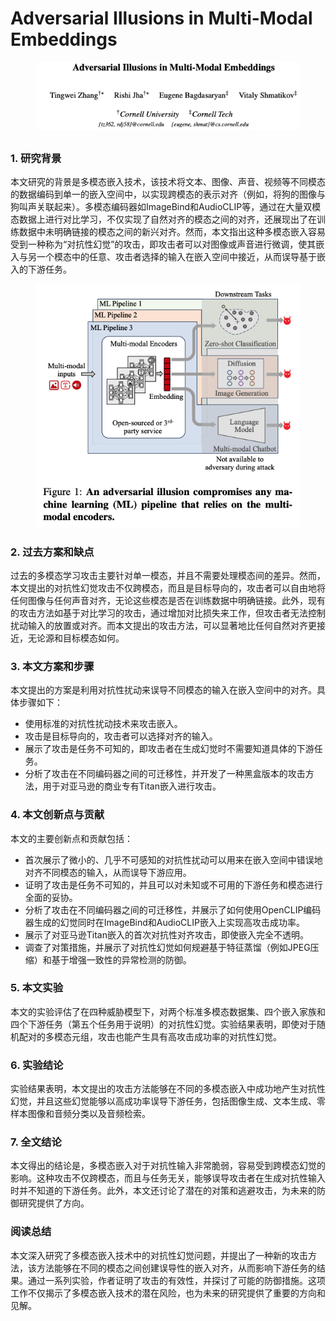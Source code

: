 # Adversarial Illusions in Multi-Modal Embeddings

<figure><img src="../.gitbook/assets/image (4) (1) (1) (1) (1) (1) (1) (1) (1) (1) (1) (1) (1) (1) (1) (1) (1) (1) (1) (1) (1) (1).png" alt=""><figcaption></figcaption></figure>

##

### 1. 研究背景

本文研究的背景是多模态嵌入技术，该技术将文本、图像、声音、视频等不同模态的数据编码到单一的嵌入空间中，以实现跨模态的表示对齐（例如，将狗的图像与狗叫声关联起来）。多模态编码器如ImageBind和AudioCLIP等，通过在大量双模态数据上进行对比学习，不仅实现了自然对齐的模态之间的对齐，还展现出了在训练数据中未明确链接的模态之间的新兴对齐。然而，本文指出这种多模态嵌入容易受到一种称为“对抗性幻觉”的攻击，即攻击者可以对图像或声音进行微调，使其嵌入与另一个模态中的任意、攻击者选择的输入在嵌入空间中接近，从而误导基于嵌入的下游任务。

<figure><img src="../.gitbook/assets/image (1) (1) (1) (1) (1) (1) (1) (1) (1) (1) (1) (1) (1) (1) (1) (1) (1) (1) (1) (1) (1) (1) (1) (1).png" alt=""><figcaption></figcaption></figure>

### 2. 过去方案和缺点

过去的多模态学习攻击主要针对单一模态，并且不需要处理模态间的差异。然而，本文提出的对抗性幻觉攻击不仅跨模态，而且是目标导向的，攻击者可以自由地将任何图像与任何声音对齐，无论这些模态是否在训练数据中明确链接。此外，现有的攻击方法如基于对比学习的攻击，通过增加对比损失来工作，但攻击者无法控制扰动输入的放置或对齐。而本文提出的攻击方法，可以显著地比任何自然对齐更接近，无论源和目标模态如何。

### 3. 本文方案和步骤

本文提出的方案是利用对抗性扰动来误导不同模态的输入在嵌入空间中的对齐。具体步骤如下：

* 使用标准的对抗性扰动技术来攻击嵌入。
* 攻击是目标导向的，攻击者可以选择对齐的输入。
* 展示了攻击是任务不可知的，即攻击者在生成幻觉时不需要知道具体的下游任务。
* 分析了攻击在不同编码器之间的可迁移性，并开发了一种黑盒版本的攻击方法，用于对亚马逊的商业专有Titan嵌入进行攻击。

### 4. 本文创新点与贡献

本文的主要创新点和贡献包括：

* 首次展示了微小的、几乎不可感知的对抗性扰动可以用来在嵌入空间中错误地对齐不同模态的输入，从而误导下游应用。
* 证明了攻击是任务不可知的，并且可以对未知或不可用的下游任务和模态进行全面的妥协。
* 分析了攻击在不同编码器之间的可迁移性，并展示了如何使用OpenCLIP编码器生成的幻觉同时在ImageBind和AudioCLIP嵌入上实现高攻击成功率。
* 展示了对亚马逊Titan嵌入的首次对抗性对齐攻击，即使嵌入完全不透明。
* 调查了对策措施，并展示了对抗性幻觉如何规避基于特征蒸馏（例如JPEG压缩）和基于增强一致性的异常检测的防御。

### 5. 本文实验

本文的实验评估了在四种威胁模型下，对两个标准多模态数据集、四个嵌入家族和四个下游任务（第五个任务用于说明）的对抗性幻觉。实验结果表明，即使对于随机配对的多模态元组，攻击也能产生具有高攻击成功率的对抗性幻觉。

### 6. 实验结论

实验结果表明，本文提出的攻击方法能够在不同的多模态嵌入中成功地产生对抗性幻觉，并且这些幻觉能够以高成功率误导下游任务，包括图像生成、文本生成、零样本图像和音频分类以及音频检索。

### 7. 全文结论

本文得出的结论是，多模态嵌入对于对抗性输入非常脆弱，容易受到跨模态幻觉的影响。这种攻击不仅跨模态，而且与任务无关，能够误导攻击者在生成对抗性输入时并不知道的下游任务。此外，本文还讨论了潜在的对策和逃避攻击，为未来的防御研究提供了方向。

### 阅读总结

本文深入研究了多模态嵌入技术中的对抗性幻觉问题，并提出了一种新的攻击方法，该方法能够在不同的模态之间创建误导性的嵌入对齐，从而影响下游任务的结果。通过一系列实验，作者证明了攻击的有效性，并探讨了可能的防御措施。这项工作不仅揭示了多模态嵌入技术的潜在风险，也为未来的研究提供了重要的方向和见解。

